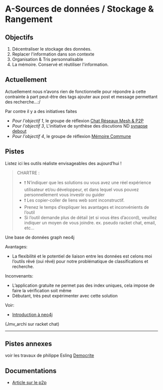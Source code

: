 
A-Sources de données / Stockage & Rangement
===

## Objectifs

1.	Décentraliser le stockage des données.
2.	Replacer l'information dans son contexte
3.	Organisation & Tris personnalisable 
4.	La mémoire. Conservé et réutiliser l'information.

## Actuellement

Actuellement nous n’avons rien de fonctionnelle pour répondre à cette contrainte à part peut-être des tags ajouter aux post et message permettant des recherche…:/

Par contre il y a des initiatives faites 
- _Pour l'objectif 1_, le groupe de réflexion [Chat Réseaux Mesh & P2P](https://wiki.nuitdebout.fr/wiki/R%C3%A9seaux_Mesh_%26_P2P)
- _Pour l'objectif 3_, L'initiative de synthèse des discutions ND [synapse debout](https://wiki.nuitdebout.fr/wiki/Ressources/SYNAPSES_DEBOUT)
- _Pour l'objectif 4_, le groupe de réflexion [Mémoire Commune](https://wiki.nuitdebout.fr/wiki/Villes/Paris/Accueil_et_coordination/M%C3%A9moire_Commune#Stockage_num.C3.A9rique)

## Pistes

Listez ici les outils réaliste envisageables des aujourd’hui !

> CHARTRE :
> -	:exclamation: N’indiquer que les solutions ou vous avez une réel expérience utilisateur et/ou développeur, et dans lequel vous pouvez personnellement vous investir ou guider
> -	:exclamation: Les copier-coller de liens web sont inconstructif.
> -	Prenez le temps d’expliquer les avantages et inconvénients de l’outil
> -	Si l’outil demande plus de détail (et si vous êtes d’accord), veuillez indiquer un moyen de vous joindre. ex. pseudo racket chat, email, etc…

Une base de données graph neo4j

Avantages:

-	La flexibilité et le potentiel de liaison entre les données est celons moi l’outils rêvé (oui rêvé) pour notre problématique de classifications et recherche.

Inconvenants:

-	L’application gratuite ne permet pas des index uniques, cela impose de faire la vérification soit même
-	Débutant, très peut expérimenter avec cette solution

Voir:

- [Introduction à neo4j](http://logisima.developpez.com/tutoriel/nosql/neo4j/introduction-neo4j/#LI-E-8)

(Jmv_archi sur racket chat)

---
## Pistes annexes

voir les travaux de philippe Esling [Democrite](https://github.com/esling/democrite)

## Documentations

- [Article sur le p2p](http://schuler.developpez.com/articles/p2p/)